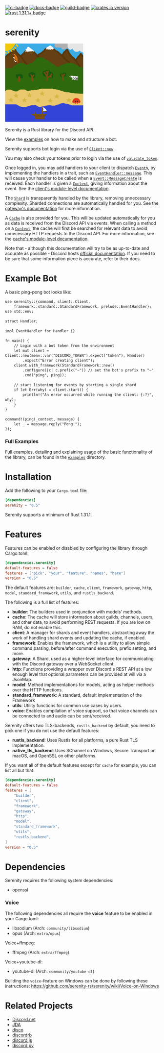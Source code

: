 [![ci-badge][]][ci] [![docs-badge][]][docs] [![guild-badge][]][guild] [![crates.io version]][crates.io link] [![rust 1.31.1+ badge]][rust 1.31.1+ link]

# serenity

![serenity logo][logo]

Serenity is a Rust library for the Discord API.

View the [examples] on how to make and structure a bot.

Serenity supports bot login via the use of [`Client::new`].

You may also check your tokens prior to login via the use of
[`validate_token`].

Once logged in, you may add handlers to your client to dispatch [`Event`]s,
by implementing the handlers in a trait, such as [`EventHandler::message`].
This will cause your handler to be called when a [`Event::MessageCreate`] is
received. Each handler is given a [`Context`], giving information about the
event. See the [client's module-level documentation].

The [`Shard`] is transparently handled by the library, removing
unnecessary complexity. Sharded connections are automatically handled for
you. See the [gateway's documentation][gateway docs] for more information.

A [`Cache`] is also provided for you. This will be updated automatically for
you as data is received from the Discord API via events. When calling a
method on a [`Context`], the cache will first be searched for relevant data
to avoid unnecessary HTTP requests to the Discord API. For more information,
see the [cache's module-level documentation][cache docs].

Note that - although this documentation will try to be as up-to-date and
accurate as possible - Discord hosts [official documentation][discord docs]. If
you need to be sure that some information piece is accurate, refer to their
docs.

# Example Bot

A basic ping-pong bot looks like:

```rust,ignore
use serenity::{command, client::Client,
    framework::standard::StandardFramework, prelude::EventHandler};
use std::env;

struct Handler;

impl EventHandler for Handler {}

fn main() {
    // Login with a bot token from the environment
    let mut client = Client::new(&env::var("DISCORD_TOKEN").expect("token"), Handler)
        .expect("Error creating client");
    client.with_framework(StandardFramework::new()
        .configure(|c| c.prefix("~")) // set the bot's prefix to "~"
        .cmd("ping", ping));

    // start listening for events by starting a single shard
    if let Err(why) = client.start() {
        println!("An error occurred while running the client: {:?}", why);
    }
}

command!(ping(_context, message) {
    let _ = message.reply("Pong!");
});
```

### Full Examples

Full examples, detailing and explaining usage of the basic functionality of the
library, can be found in the [`examples`] directory.

# Installation

Add the following to your `Cargo.toml` file:

```toml
[dependencies]
serenity = "0.5"
```

Serenity supports a minimum of Rust 1.31.1.

# Features

Features can be enabled or disabled by configuring the library through
Cargo.toml:

```toml
[dependencies.serenity]
default-features = false
features = ["pick", "your", "feature", "names", "here"]
version = "0.5"
```

The default features are: `builder`, `cache`, `client`, `framework`, `gateway`,
`http`, `model`, `standard_framework`, `utils`, and `rustls_backend`.

The following is a full list of features:

- **builder**: The builders used in conjunction with models' methods.
- **cache**: The cache will store information about guilds, channels, users, and
other data, to avoid performing REST requests. If you are low on RAM, do not
enable this.
- **client**: A manager for shards and event handlers, abstracting away the
work of handling shard events and updating the cache, if enabled.
- **framework**: Enables the framework, which is a utility to allow simple
command parsing, before/after command execution, prefix setting, and more.
- **gateway**: A Shard, used as a higher-level interface for communicating with
the Discord gateway over a WebSocket client.
- **http**: Functions providing a wrapper over Discord's REST API at a low
enough level that optional parameters can be provided at will via a JsonMap.
- **model**: Method implementations for models, acting as helper methods over
the HTTP functions.
- **standard_framework**: A standard, default implementation of the Framework
- **utils**: Utility functions for common use cases by users.
- **voice**: Enables compilation of voice support, so that voice channels can be
connected to and audio can be sent/received.

Serenity offers two TLS-backends, `rustls_backend` by default, you need to pick
one if you do not use the default features:
- **rustls_backend**: Uses Rustls for all platforms, a pure Rust
TLS implementation.
- **native_tls_backend**: Uses SChannel on Windows, Secure Transport on macOS,
and OpenSSL on other platforms.

If you want all of the default features except for `cache` for example, you can
list all but that:

```toml
[dependencies.serenity]
default-features = false
features = [
    "builder",
    "client",
    "framework",
    "gateway",
    "http",
    "model",
    "standard_framework",
    "utils",
    "rustls_backend",
]
version = "0.5"
```

# Dependencies

Serenity requires the following system dependencies:

- openssl

### Voice

The following dependencies all require the **voice** feature to be enabled in
your Cargo.toml:

- libsodium (Arch: `community/libsodium`)
- opus (Arch: `extra/opus`)

Voice+ffmpeg:

- ffmpeg (Arch: `extra/ffmpeg`)

Voice+youtube-dl:

- youtube-dl (Arch: `community/youtube-dl`)

Building the `voice`-feature on Windows can be done by following these instructions: https://github.com/serenity-rs/serenity/wiki/Voice-on-Windows

# Related Projects

- [Discord.net][library:Discord.net]
- [JDA][library:JDA]
- [disco][library:disco]
- [discordrb][library:discordrb]
- [discord.js][library:discord.js]
- [discord.py][library:discord.py]

[`Cache`]: https://docs.rs/serenity/*/serenity/cache/struct.Cache.html
[`Client::new`]: https://docs.rs/serenity/*/serenity/client/struct.Client.html#method.new
[`EventHandler::message`]: https://docs.rs/serenity/*/serenity/client/trait.EventHandler.html#method.message
[`Context`]: https://docs.rs/serenity/*/serenity/client/struct.Context.html
[`Event`]: https://docs.rs/serenity/*/serenity/model/event/enum.Event.html
[`Event::MessageCreate`]: https://docs.rs/serenity/*/serenity/model/event/enum.Event.html#variant.MessageCreatef
[`Shard`]: https://docs.rs/serenity/*/serenity/gateway/struct.Shard.html
[`examples`]: https://github.com/serenity-rs/serenity/blob/current/examples
[`rest`]: https://docs.rs/serenity/*/serenity/client/rest/index.html
[`validate_token`]: https://docs.rs/serenity/*/serenity/client/fn.validate_token.html
[cache docs]: https://docs.rs/serenity/*/serenity/cache/index.html
[ci]: https://dev.azure.com/serenity-org/serenity/_build?definitionId=1
[ci-badge]: https://img.shields.io/azure-devops/build/serenity-org/1ce9579e-03bc-499f-9302-4180a2dfec6f/1/v0.6.x.svg?style=flat-square
[client's module-level documentation]: https://docs.rs/serenity/*/serenity/client/index.html
[crates.io link]: https://crates.io/crates/serenity
[crates.io version]: https://img.shields.io/crates/v/serenity.svg?style=flat-square
[discord docs]: https://discordapp.com/developers/docs/intro
[docs]: https://docs.rs/serenity
[docs-badge]: https://img.shields.io/badge/docs-online-5023dd.svg?style=flat-square
[examples]: https://github.com/serenity-rs/serenity/tree/current/examples
[gateway docs]: https://docs.rs/serenity/*/serenity/gateway/index.html
[guild]: https://discord.gg/WBdGJCc
[guild-badge]: https://img.shields.io/discord/381880193251409931.svg?style=flat-square&colorB=7289DA
[library:Discord.net]: https://github.com/RogueException/Discord.Net
[library:JDA]: https://github.com/DV8FromTheWorld/JDA
[library:disco]: https://github.com/b1naryth1ef/disco
[library:discordrb]: https://github.com/meew0/discordrb
[library:discord.js]: https://github.com/hydrabolt/discord.js
[library:discord.py]: https://github.com/Rapptz/discord.py
[logo]: https://raw.githubusercontent.com/serenity-rs/serenity/current/logo.png
[rust 1.31.1+ badge]: https://img.shields.io/badge/rust-1.31.1+-93450a.svg?style=flat-square
[rust 1.31.1+ link]: https://blog.rust-lang.org/2018/12/20/Rust-1.31.1.html
